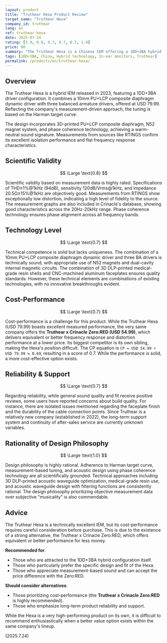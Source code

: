 ```yaml
---
layout: product
title: "Truthear Hexa Product Review"
target_name: "Truthear Hexa"
company_id: truthear
lang: en
ref: truthear-hexa
date: 2025-07-24
rating: [3.9, 0.8, 0.7, 0.7, 0.7, 1.0]
price: 80
summary: "The Truthear Hexa is a Chinese IEM offering a 1DD+3BA hybrid configuration at USD 79.99. While its measured performance is excellent, it faces competitiveness issues as the company's own cheaper Truthear Zero:RED (USD 54.99) achieves equivalent or better performance. Although praised for excellent isolation and a flat frequency response, better options exist when considering the price-to-performance ratio."
tags: [1DD+3BA, China, Hybrid technology, In-ear monitors, Truthear]
permalink: /products/en/truthear-hexa/
---
```

## Overview

The Truthear Hexa is a hybrid IEM released in 2023, featuring a 1DD+3BA driver configuration. It combines a 10mm PU+LCP composite diaphragm dynamic driver with three balanced armature drivers, offered at USD 79.99. Reflecting the company's measurement-driven approach, the tuning is based on the Harman target curve.

The design incorporates 3D-printed PU+LCP composite diaphragm, N52 magnet system, and phase coherence technology, achieving a warm-neutral sound signature. Measurements from sources like RTINGS confirm its excellent isolation performance and flat frequency response characteristics.

## Scientific Validity

$$ \Large \text{0.8} $$

Scientific validity based on measurement data is highly rated. Specifications of THD≤1%@1kHz (94dB), sensitivity 120dB/Vrms@1kHz, and impedance 20.5Ω±15%@1kHz are objectively good. Measurements from RTINGS show exceptionally low distortion, indicating a high level of fidelity to the source. The measurement graphs are also included in Crinacle's database, showing good characteristics across the 20Hz-20kHz range. Phase coherence technology ensures phase alignment across all frequency bands.

## Technology Level

$$ \Large \text{0.7} $$

Technical competence is solid but lacks uniqueness. The combination of a 10mm PU+LCP composite diaphragm dynamic driver and three BA drivers is technically sound, with appropriate use of N52 magnets and dual-cavity internal magnetic circuits. The combination of 3D DLP-printed medical-grade resin shells and CNC-machined aluminum faceplates ensures quality standards. However, these technical elements are combinations of existing technologies, with no innovative breakthroughs evident.

## Cost-Performance

$$ \Large \text{0.7} $$

Cost-performance is a challenge for this product. While the Truthear Hexa (USD 79.99) boasts excellent measured performance, the very same company offers the **Truthear x Crinacle Zero:RED (USD 54.99)**, which delivers equivalent or better frequency response and distortion performance at a lower price. Its biggest competitor is its own sibling, making the Hexa's position difficult. The CP equation is `CP = USD 54.99 ÷ USD 79.99 ≒ 0.69`, resulting in a score of 0.7. While the performance is solid, a more cost-effective option exists.

## Reliability & Support

$$ \Large \text{0.7} $$

Regarding reliability, while general sound quality and fit receive positive reviews, some users have reported concerns about build quality. For instance, there are isolated issues mentioned regarding the faceplate finish and the durability of the cable connection points. Since Truthear is a relatively new company (established in 2022), the long-term support system and continuity of after-sales service are currently unknown variables.

## Rationality of Design Philosophy

$$ \Large \text{1.0} $$

Design philosophy is highly rational. Adherence to Harman target curve, measurement-based tuning, and acoustic design using phase coherence technology are all scientifically grounded. Technical approaches including 3D DLP-printed acoustic waveguide optimization, medical-grade resin use, and acoustic waveguide design with filtering functions are consistently rational. The design philosophy prioritizing objective measurement data over subjective "musicality" is also commendable.

## Advice

The Truthear Hexa is a technically excellent IEM, but its cost-performance requires careful consideration before purchase. This is due to the existence of a strong alternative, the Truthear x Crinacle Zero:RED, which offers equivalent or better performance for less money.

**Recommended for**:
- Those who are attracted to the 1DD+3BA hybrid configuration itself.
- Those who particularly prefer the specific design and fit of the Hexa.
- Those who appreciate measurement-based sound and can accept the price difference with the Zero:RED.

**Should consider alternatives**:
- Those prioritizing cost-performance (the **Truthear x Crinacle Zero:RED** is highly recommended).
- Those who emphasize long-term product reliability and support.

While the Hexa is a very high-performing product on its own, it is difficult to recommend enthusiastically when a better value option exists within the same company's lineup.

(2025.7.24)